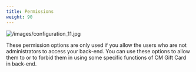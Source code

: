 ```yaml
---
title: Permissions
weight: 90
---
```

![/images/configuration_11.jpg](/images/configuration_11.jpg)

These permission options are only used if you allow the users who are not administrators to access your back-end. You can use these options to allow them to or to forbid them in using some specific functions of CM Gift Card in back-end.